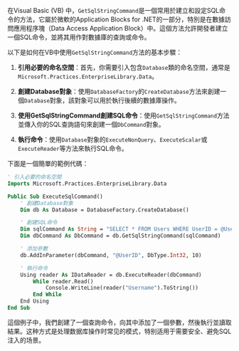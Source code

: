 在Visual Basic (VB) 中，`GetSqlStringCommand`是一個常用於建立和設定SQL命令的方法，它屬於微軟的Application Blocks for .NET的一部分，特別是在數據訪問應用程序塊（Data Access Application Block）中。這個方法允許開發者建立一個SQL命令，並將其用作對數據庫的查詢或命令。

以下是如何在VB中使用`GetSqlStringCommand`方法的基本步驟：

1. **引用必要的命名空間**：首先，你需要引入包含`Database`類的命名空間，通常是`Microsoft.Practices.EnterpriseLibrary.Data`。

2. **創建Database對象**：使用`DatabaseFactory`的`CreateDatabase`方法來創建一個`Database`對象，該對象可以用於執行後續的數據庫操作。

3. **使用GetSqlStringCommand創建SQL命令**：使用`GetSqlStringCommand`方法並傳入你的SQL查詢語句來創建一個`DbCommand`對象。

4. **執行命令**：使用`Database`對象的`ExecuteNonQuery`、`ExecuteScalar`或`ExecuteReader`等方法來執行SQL命令。

下面是一個簡單的範例代碼：

```vb
' 引入必要的命名空間
Imports Microsoft.Practices.EnterpriseLibrary.Data

Public Sub ExecuteSqlCommand()
    ' 創建Database對象
    Dim db As Database = DatabaseFactory.CreateDatabase()

    ' 創建SQL命令
    Dim sqlCommand As String = "SELECT * FROM Users WHERE UserID = @UserID"
    Dim dbCommand As DbCommand = db.GetSqlStringCommand(sqlCommand)

    ' 添加參數
    db.AddInParameter(dbCommand, "@UserID", DbType.Int32, 10)

    ' 執行命令
    Using reader As IDataReader = db.ExecuteReader(dbCommand)
        While reader.Read()
            Console.WriteLine(reader("Username").ToString())
        End While
    End Using
End Sub
```

這個例子中，我們創建了一個查詢命令，向其中添加了一個參數，然後執行並讀取結果。这种方式是处理数据库操作时常见的模式，特别适用于需要安全、避免SQL注入的场景。